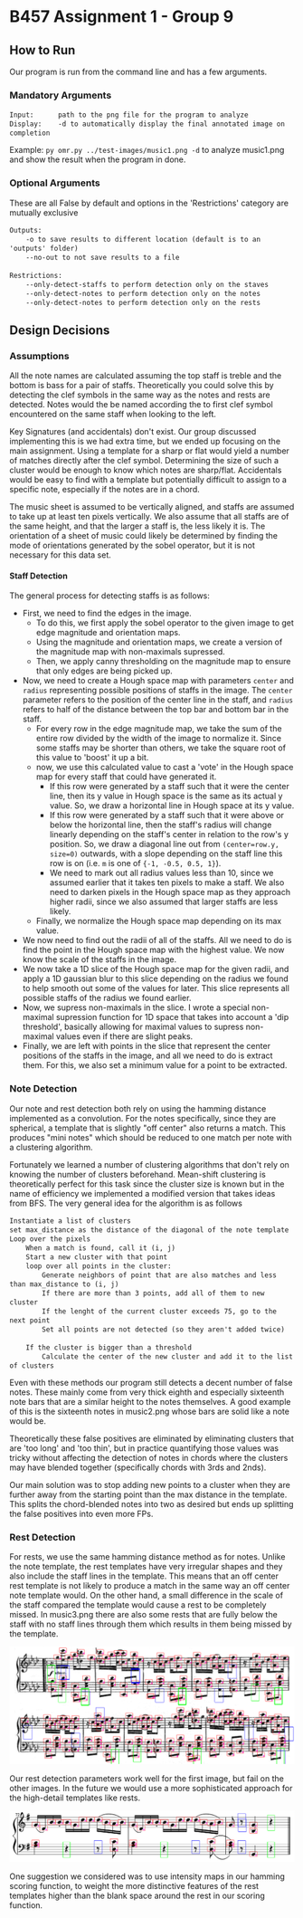 
# B457 Assignment 1 - Group 9

## How to Run

Our program is run from the command line and has a few arguments.

### Mandatory Arguments

```
Input:      path to the png file for the program to analyze
Display:    -d to automatically display the final annotated image on completion
```

Example:  ```py omr.py ../test-images/music1.png -d```
to analyze music1.png and show the result when the program in done.

### Optional Arguments

These are all False by default and options in the 'Restrictions' category are mutually exclusive
```
Outputs: 
	-o to save results to different location (default is to an 'outputs' folder)
	--no-out to not save results to a file

Restrictions:	
	--only-detect-staffs to perform detection only on the staves
	--only-detect-notes to perform detection only on the notes
	--only-detect-notes to perform detection only on the rests
``` 

## Design Decisions

### Assumptions

All the note names are calculated assuming the top staff is treble and the bottom is bass for a pair of staffs. Theoretically you could solve this by detecting the clef symbols in the same way as the notes and rests are detected. Notes would the be named according the to first clef symbol encountered on the same staff when looking to the left.

Key Signatures (and accidentals) don't exist. Our group discussed implementing this is we had extra time, but we ended up focusing on the main assignment. Using a template for a sharp or flat would yield a number of matches directly after the clef symbol. Determining the size of such a cluster would be enough to know which notes are sharp/flat. Accidentals would be easy to find with a template but potentially difficult to assign to a specific note, especially if the notes are in a chord.

The music sheet is assumed to be vertically aligned, and staffs are assumed to take up at least ten pixels vertically. We also assume that all staffs are of the same height, and that the larger a staff is, the less likely it is. The orientation of a sheet of music could likely be determined by finding the mode of orientations generated by the sobel operator, but it is not necessary for this data set.

#### Staff Detection

The general process for detecting staffs is as follows:

* First, we need to find the edges in the image.
	* To do this, we first apply the sobel operator to the given image to get edge magnitude and orientation maps.
	* Using the magnitude and orientation maps, we create a version of the magnitude map with non-maximals supressed.
	* Then, we apply canny thresholding on the magnitude map to ensure that only edges are being picked up.
* Now, we need to create a Hough space map with parameters `center` and `radius` representing possible positions of staffs in the image. The `center` parameter refers to the position of the center line in the staff, and `radius` refers to half of the distance between the top bar and bottom bar in the staff.
	* For every row in the edge magnitude map, we take the sum of the entire row divided by the width of the image to normalize it. Since some staffs may be shorter than others, we take the square root of this value to 'boost' it up a bit.
	* now, we use this calculated value to cast a 'vote' in the Hough space map for every staff that could have generated it.
		* If this row were generated by a staff such that it were the center line, then its y value in Hough space is the same as its actual y value. So, we draw a horizontal line in Hough space at its y value.
		* If this row were generated by a staff such that it were above or below the horizontal line, then the staff's radius will change linearly depending on the staff's center in relation to the row's y position. So, we draw a diagonal line out from `(center=row.y, size=0)` outwards, with a slope depending on the staff line this row is on (i.e. `m` is one of `{-1, -0.5, 0.5, 1}`).
		* We need to mark out all radius values less than 10, since we assumed earlier that it takes ten pixels to make a staff. We also need to darken pixels in the Hough space map as they approach higher radii, since we also assumed that larger staffs are less likely.
	* Finally, we normalize the Hough space map depending on its max value.
* We now need to find out the radii of all of the staffs. All we need to do is find the point in the Hough space map with the highest value. We now know the scale of the staffs in the image.
* We now take a 1D slice of the Hough space map for the given radii, and apply a 1D gaussian blur to this slice depending on the radius we found to help smooth out some of the values for later. This slice represents all possible staffs of the radius we found earlier.
* Now, we supress non-maximals in the slice. I wrote a special non-maximal supression function for 1D space that takes into account a 'dip threshold', basically allowing for maximal values to supress non-maximal values even if there are slight peaks.
* Finally, we are left with points in the slice that represent the center positions of the staffs in the image, and all we need to do is extract them. For this, we also set a minimum value for a point to be extracted.

### Note Detection

Our note and rest detection both rely on using the hamming distance implemented as a convolution. For the notes specifically, since they are spherical, a template that is slightly "off center" also returns a match. This produces "mini notes" which should be reduced to one match per note with a clustering algorithm. 

Fortunately we learned a number of clustering algorithms that don't rely on knowing the number of clusters beforehand. Mean-shift clustering is theoretically perfect for this task since the cluster size is known but in the name of efficiency we implemented a modified version that takes ideas from BFS. The very general idea for the algorithm is as follows

```
Instantiate a list of clusters
set max_distance as the distance of the diagonal of the note template
Loop over the pixels
	When a match is found, call it (i, j)
	Start a new cluster with that point
	loop over all points in the cluster:
		Generate neighbors of point that are also matches and less than max_distance to (i, j)
		If there are more than 3 points, add all of them to new cluster
		If the lenght of the current cluster exceeds 75, go to the next point
		Set all points are not detected (so they aren't added twice)
	
	If the cluster is bigger than a threshold
		Calculate the center of the new cluster and add it to the list of clusters
```

Even with these methods our program still detects a decent number of false notes. These mainly come from very thick eighth and especially sixteenth note bars that are a similar height to the notes themselves. A good example of this is the sixteenth notes in music2.png whose bars are solid like a note would be.

Theoretically these false positives are eliminated by eliminating clusters that are 'too long' and 'too thin', but in practice quantifying those values was tricky without affecting the detection of notes in chords where the clusters may have blended together (specifically chords with 3rds and 2nds).

Our main solution was to stop adding new points to a cluster when they are further away from the starting point than the max distance in the template. This splits the chord-blended notes into two as desired but ends up splitting the false positives into even more FPs.  

### Rest Detection

For rests, we use the same hamming distance method as for notes. Unlike the note template, the rest templates have very irregular shapes and they also include the staff lines in the template. This means that an off center rest template is not likely to produce a match in the same way an off center note template would. On the other hand, a small difference in the scale of the staff compared the template would cause a rest to be completely missed. In music3.png there are also some rests that are fully below the staff with no staff lines through them which results in them being missed by the template.

![music3](report_images\music3.png "music3 analysis")

Our rest detection parameters work well for the first image, but fail on the other images. In the future we would use a more sophisticated approach for the high-detail templates like rests.

![music1](report_images\music1.png "music1 analysis")

One suggestion we considered was to use intensity maps in our hamming scoring function, to weight the more distinctive features of the rest templates higher than the blank space around the rest in our scoring function.
